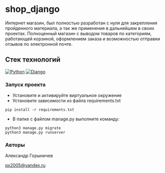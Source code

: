 # shop_django

Интернет магазин, был полностью разработан с нуля для закрепления пройденного материала, а так же применения в дальнейшем в своих проектах. Полноценный магазин с выводом товаров по категориям, работающей корзиной, оформлением заказа и возможностью отправки отзывов по электронной почте.

## Стек технологий

[![Python](https://img.shields.io/badge/-Python-464646?style=flat-square&logo=Python)](https://www.python.org/)
[![Django](https://img.shields.io/badge/-Django-464646?style=flat-square&logo=Django)](https://www.djangoproject.com/)

### Запуск проекта
- Установите и активируйте виртуальное окружение
- Установите зависимости из файла requirements.txt
```
pip install -r requirements.txt
``` 
- В папке с файлом manage.py выполните команду:
```
python3 manage.py migrate
python3 manage.py runserver
```
### Авторы
Александр Горыничев

px2005@yandex.ru
